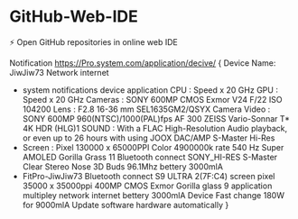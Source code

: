 # GitHub-Web-IDE
⚡ Open GitHub repositories in online web IDE

Notification
https://Pro.system.com/application/decive/
{
Device Name: JiwJiw73
Network internet
- system notifications device application
CPU : Speed x 20 GHz
GPU : Speed x 20 GHz
Cameras : SONY 600MP CMOS Exmor V24 F/22 ISO 104200
Lens : F2.8 16-36 mm SEL1635GM2/QSYX
Camera Video : SONY 600MP 960(NTSC)/1000(PAL)fps AF 300 ZEISS Vario-Sonnar T* 4K HDR (HLG)1
SOUND : With a FLAC High-Resolution Audio playback, or even up to 26 hours with using JOOX DAC/AMP S-Master Hi-Res
- Screen : Pixel 130000 x 65000PPI Color 4900000k rate 540 Hz Super AMOLED Gorilla Grass 11
Bluetooth connect SONY_HI-RES S-Master Clear Stereo Nose 3D Buds 96.1Mhz bettery 3000mlA
- FitPro-JiwJiw73 Bluetooth connect S9 ULTRA 2(7F:C4) screen pixel 35000 x 35000ppi 400MP CMOS Exmor Gorilla glass 9 application multipley network internet bettery 3000mlA
Device Fast change 180W for 9000mlA
Update software hardware automatically
}